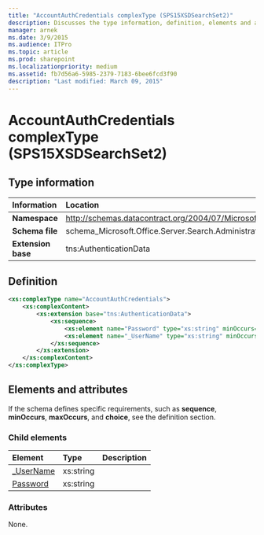 ```yaml
---
title: "AccountAuthCredentials complexType (SPS15XSDSearchSet2)"
description: Discusses the type information, definition, elements and attributes for the AccountAuthCredentials complexType (SPS15XSDSearchSet2).
manager: arnek
ms.date: 3/9/2015
ms.audience: ITPro
ms.topic: article
ms.prod: sharepoint
ms.localizationpriority: medium
ms.assetid: fb7d56a6-5985-2379-7183-6bee6fcd3f90
description: "Last modified: March 09, 2015"
---
```


# AccountAuthCredentials complexType (SPS15XSDSearchSet2)

## Type information

|Information|Location|
|:-----|:-----|
|**Namespace** </br> |http://schemas.datacontract.org/2004/07/Microsoft.Office.Server.Search.Administration  </br> |
|**Schema file** </br> |schema_Microsoft.Office.Server.Search.Administration.xsd  </br> |
|**Extension base** </br> |tns:AuthenticationData  </br> |

## Definition

```XML
<xs:complexType name="AccountAuthCredentials">
    <xs:complexContent>
        <xs:extension base="tns:AuthenticationData">
            <xs:sequence>
                <xs:element name="Password" type="xs:string" minOccurs="0"></xs:element>
                <xs:element name="_UserName" type="xs:string" minOccurs="0"></xs:element>
            </xs:sequence>
        </xs:extension>
    </xs:complexContent>
</xs:complexType>

```

## Elements and attributes

If the schema defines specific requirements, such as **sequence**, **minOccurs**, **maxOccurs**, and **choice**, see the definition section. 
  
### Child elements

|**Element**|**Type**|**Description**|
|:-----|:-----|:-----|
|[_UserName](_username-element-accountauthcredentials-complextypesps15xsdsearchset2.md) </br> |xs:string  </br> ||
|[Password](password-element-accountauthcredentials-complextypesps15xsdsearchset2.md) </br> |xs:string  </br> ||
   
### Attributes

None.
